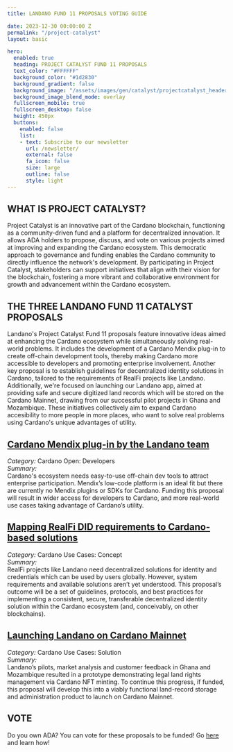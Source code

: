 ```yaml
---
title: LANDANO FUND 11 PROPOSALS VOTING GUIDE

date: 2023-12-30 00:00:00 Z
permalink: "/project-catalyst"
layout: basic

hero:
  enabled: true
  heading: PROJECT CATALYST FUND 11 PROPOSALS
  text_color: "#FFFFFF"
  background_color: "#1d2830"
  background_gradient: false
  background_image: "/assets/images/gen/catalyst/projectcatalyst_header.png"
  background_image_blend_mode: overlay
  fullscreen_mobile: true
  fullscreen_desktop: false
  height: 450px
  buttons:
    enabled: false
    list:
    - text: Subscribe to our newsletter
      url: /newsletter/
      external: false
      fa_icon: false
      size: large
      outline: false
      style: light
---
```

## WHAT IS PROJECT CATALYST?
Project Catalyst is an innovative part of the Cardano blockchain, functioning as a community-driven fund and a platform for decentralized innovation. It allows ADA holders to propose, discuss, and vote on various projects aimed at improving and expanding the Cardano ecosystem. This democratic approach to governance and funding enables the Cardano community to directly influence the network's development. By participating in Project Catalyst, stakeholders can support initiatives that align with their vision for the blockchain, fostering a more vibrant and collaborative environment for growth and advancement within the Cardano ecosystem.

## THE THREE LANDANO FUND 11 CATALYST PROPOSALS

Landano's Project Catalyst Fund 11 proposals feature innovative ideas aimed at enhancing the Cardano ecosystem while simultaneously solving real-world problems. It includes the development of a Cardano Mendix plug-in to create off-chain development tools, thereby making Cardano more accessible to developers and promoting enterprise involvement. Another key proposal is to establish guidelines for decentralized identity solutions in Cardano, tailored to the requirements of RealFi projects like Landano. Additionally, we're focused on launching our Landano app, aimed at providing safe and secure digitized land records which will be stored on the Cardano Mainnet, drawing from our successful pilot projects in Ghana and Mozambique. These initiatives collectively aim to expand Cardano accesibility to more people in more places, who want to solve real problems using Cardano's unique advantages of utility.

## <a href="https://cardano.ideascale.com/c/idea/112624" target="_blank">Cardano Mendix plug-in by the Landano team</a>

*Category:* Cardano Open: Developers<br>
*Summary:*<br> Cardano's ecosystem needs easy-to-use off-chain dev tools to attract enterprise participation. Mendix’s low-code platform is an ideal fit but there are currently no Mendix plugins or SDKs for Cardano. Funding this proposal will result in wider access for developers to Cardano, and more real-world use cases taking advantage of Cardano’s utility.

## <a href="https://cardano.ideascale.com/c/idea/113510" target="_blank">Mapping RealFi DID requirements to Cardano-based solutions</a>

*Category:* Cardano Use Cases: Concept<br>
*Summary:*<br> RealFi projects like Landano need decentralized solutions for identity and credentials which can be used by users globally. However, system requirements and available solutions aren’t yet understood. This proposal’s outcome will be a set of guidelines, protocols, and best practices for implementing a consistent, secure, transferable decentralized identity solution within the Cardano ecosystem (and, conceivably, on other blockchains).

## <a href="https://cardano.ideascale.com/c/idea/113641" target="_blank">Launching Landano on Cardano Mainnet</a>

*Category:* Cardano Use Cases: Solution<br>
*Summary:*<br> Landano’s pilots, market analysis and customer feedback in Ghana and Mozambique resulted in a prototype demonstrating legal land rights management via Cardano NFT minting. To continue this progress, if funded, this proposal will develop this into a viably functional land-record storage and administration product to launch on Cardano Mainnet.

## VOTE

Do you own ADA? You can vote for these proposals to be funded! Go [here](/project-catalyst-voting-guide) and learn how!